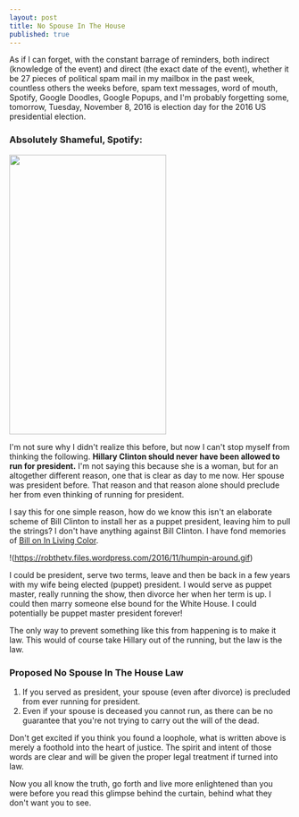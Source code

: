 ```yaml
---
layout: post
title: No Spouse In The House
published: true
---
```


As if I can forget, with the constant barrage of reminders, both indirect (knowledge of the event) and direct (the exact date of the event), whether it be 27 pieces of political spam mail in my mailbox in the past week, countless others the weeks before, spam text messages, word of mouth, Spotify, Google Doodles, Google Popups, and I'm probably forgetting some, tomorrow, Tuesday, November 8, 2016 is election day for the 2016 US presidential election.

<h3><strong>Absolutely Shameful, Spotify:</strong></h3>
<img class="alignnone wp-image-756 size-full" src="https://robthetv.files.wordpress.com/2016/11/spotify-vote-2016.png" width="281" height="500" />

I'm not sure why I didn't realize this before, but now I can't stop myself from thinking the following. <strong>Hillary Clinton should never have been allowed to run for president.</strong> I'm not saying this because she is a woman, but for an altogether different reason, one that is clear as day to me now. Her spouse was president before. That reason and that reason alone should preclude her from even thinking of running for president.

I say this for one simple reason, how do we know this isn't an elaborate scheme of Bill Clinton to install her as a puppet president, leaving him to pull the strings? I don't have anything against Bill Clinton. I have fond memories of <a href="https://www.youtube.com/watch?v=g6TFGrCp9Zg">Bill on In Living Color</a>.

<!--<img class="alignnone wp-image-758 size-full" src="https://robthetv.files.wordpress.com/2016/11/humpin-around.gif" width="320" height="240" />-->

!(https://robthetv.files.wordpress.com/2016/11/humpin-around.gif)

I could be president, serve two terms, leave and then be back in a few years with my wife being elected (puppet) president. I would serve as puppet master, really running the show, then divorce her when her term is up. I could then marry someone else bound for the White House. I could potentially be puppet master president forever!

The only way to prevent something like this from happening is to make it law. This would of course take Hillary out of the running, but the law is the law.
<h3>Proposed No Spouse In The House Law</h3>
<ol>
 	<li>If you served as president, your spouse (even after divorce) is precluded from ever running for president.</li>
 	<li>Even if your spouse is deceased you cannot run, as there can be no guarantee that you're not trying to carry out the will of the dead.</li>
</ol>
Don't get excited if you think you found a loophole, what is written above is merely a foothold into the heart of justice. The spirit and intent of those words are clear and will be given the proper legal treatment if turned into law.

Now you all know the truth, go forth and live more enlightened than you were before you read this glimpse behind the curtain, behind what they don't want you to see.	
